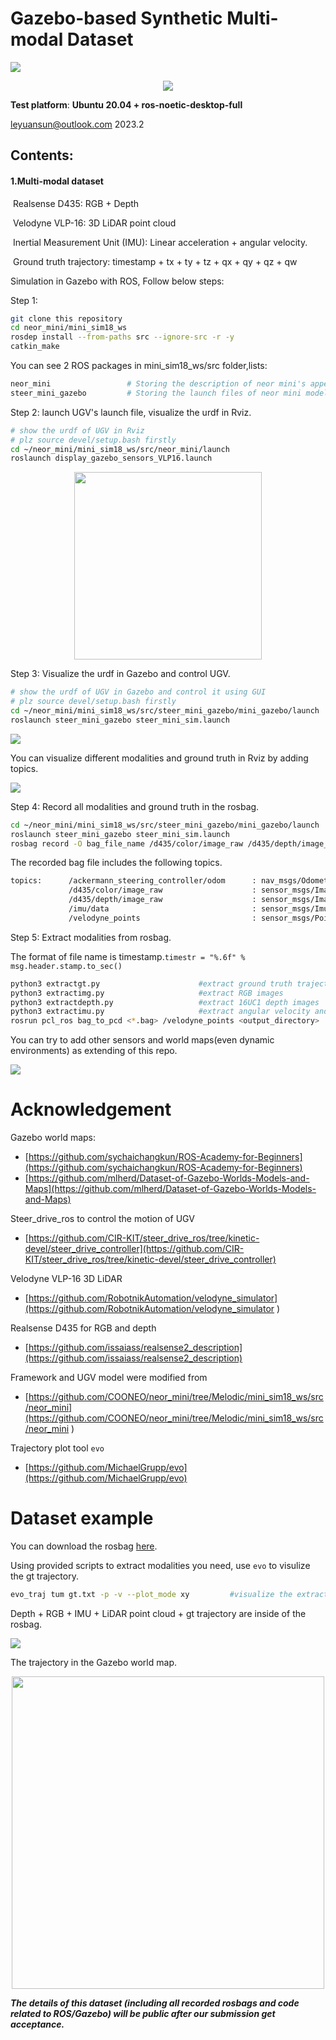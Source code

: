 # Gazebo-based Synthetic Multi-modal Dataset 

![](figures/multi_modal_dataset.png)


<div align=center><img src="figures/mdataset.gif"/></div>



**Test platform**:
           **Ubuntu 20.04 + ros-noetic-desktop-full**

leyuansun@outlook.com 2023.2



## Contents:

#### 	1.Multi-modal dataset

​		Realsense D435: RGB + Depth

​		Velodyne VLP-16: 3D LiDAR point cloud

​		Inertial Measurement Unit (IMU): Linear acceleration + angular velocity. 		

​	    Ground truth trajectory: timestamp + tx + ty + tz + qx + qy + qz + qw



Simulation in Gazebo with ROS, Follow below steps:

Step 1:
```bash
git clone this repository
cd neor_mini/mini_sim18_ws
rosdep install --from-paths src --ignore-src -r -y  
catkin_make                            
```

You can see 2 ROS packages in mini_sim18_ws/src folder,lists:

```bash
neor_mini                 # Storing the description of neor mini's appearance with urdf file
steer_mini_gazebo         # Storing the launch files of neor mini model visual in Gazebo
```



Step 2: launch UGV's launch file, visualize the urdf in Rviz.

```bash
# show the urdf of UGV in Rviz
# plz source devel/setup.bash firstly
cd ~/neor_mini/mini_sim18_ws/src/neor_mini/launch
roslaunch display_gazebo_sensors_VLP16.launch 
```


<div align=center><img height =300 src="figures/ugv.png"/></div>


Step 3: Visualize the urdf in Gazebo and control UGV.

```bash
# show the urdf of UGV in Gazebo and control it using GUI
# plz source devel/setup.bash firstly
cd ~/neor_mini/mini_sim18_ws/src/steer_mini_gazebo/mini_gazebo/launch
roslaunch steer_mini_gazebo steer_mini_sim.launch
```

![](figures/gazebo.png)

You can visualize different modalities and ground truth in Rviz by adding topics.

![](figures/gt.png)


Step 4: Record all modalities and ground truth in the rosbag.

```bash
cd ~/neor_mini/mini_sim18_ws/src/steer_mini_gazebo/mini_gazebo/launch
roslaunch steer_mini_gazebo steer_mini_sim.launch
rosbag record -O bag_file_name /d435/color/image_raw /d435/depth/image_raw /imu/data /velodyne_points /ackermann_steering_controller/odom
```
The recorded bag file includes the following topics.
```bash
topics:      /ackermann_steering_controller/odom      : nav_msgs/Odometry      
             /d435/color/image_raw                    : sensor_msgs/Image      
             /d435/depth/image_raw                    : sensor_msgs/Image      
             /imu/data                                : sensor_msgs/Imu        
             /velodyne_points                         : sensor_msgs/PointCloud2
```

Step 5: Extract modalities from rosbag.

The format of file name is timestamp.`timestr = "%.6f" %  msg.header.stamp.to_sec()`
```bash
python3 extractgt.py                      #extract ground truth trajectory
python3 extractimg.py                     #extract RGB images
python3 extractdepth.py                   #extract 16UC1 depth images
python3 extractimu.py                     #extract angular velocity and linear acceleration in xyz
rosrun pcl_ros bag_to_pcd <*.bag> /velodyne_points <output_directory>  #extract LiDAR point cloud to pcd files
```
You can try to add other sensors and world maps(even dynamic environments) as extending of this repo.

![](figures/otherworlds.png)

# Acknowledgement
Gazebo world maps:
- [https://github.com/sychaichangkun/ROS-Academy-for-Beginners](https://github.com/sychaichangkun/ROS-Academy-for-Beginners)
- [https://github.com/mlherd/Dataset-of-Gazebo-Worlds-Models-and-Maps](https://github.com/mlherd/Dataset-of-Gazebo-Worlds-Models-and-Maps)

Steer_drive_ros to control the motion of UGV
- [https://github.com/CIR-KIT/steer_drive_ros/tree/kinetic-devel/steer_drive_controller](https://github.com/CIR-KIT/steer_drive_ros/tree/kinetic-devel/steer_drive_controller)

Velodyne VLP-16 3D LiDAR

- [https://github.com/RobotnikAutomation/velodyne_simulator](https://github.com/RobotnikAutomation/velodyne_simulator
)

Realsense D435 for RGB and depth
- [https://github.com/issaiass/realsense2_description](https://github.com/issaiass/realsense2_description)

Framework and UGV model were modified from
- [https://github.com/COONEO/neor_mini/tree/Melodic/mini_sim18_ws/src/neor_mini](https://github.com/COONEO/neor_mini/tree/Melodic/mini_sim18_ws/src/neor_mini
)

Trajectory plot tool `evo`
- [https://github.com/MichaelGrupp/evo](https://github.com/MichaelGrupp/evo)

# Dataset example 
You can download the rosbag [here](https://drive.google.com/file/d/12fIVgur6wDlltR3biISjAG2rX61xxCqI/view?usp=share_link).

Using provided scripts to extract modalities you need, use `evo` to visulize the gt trajectory.
```bash
evo_traj tum gt.txt -p -v --plot_mode xy         #visualize the extracted ground truth trajectory
```
Depth + RGB + IMU + LiDAR point cloud + gt trajectory are inside of the rosbag.

![](figures/content.png)

The trajectory in the Gazebo world map.

<div align=center><img height =500 src="figures/traj_.png"/></div>



***The details of this dataset (including all recorded rosbags and code related to ROS/Gazebo) will be public after our submission get acceptance.***
